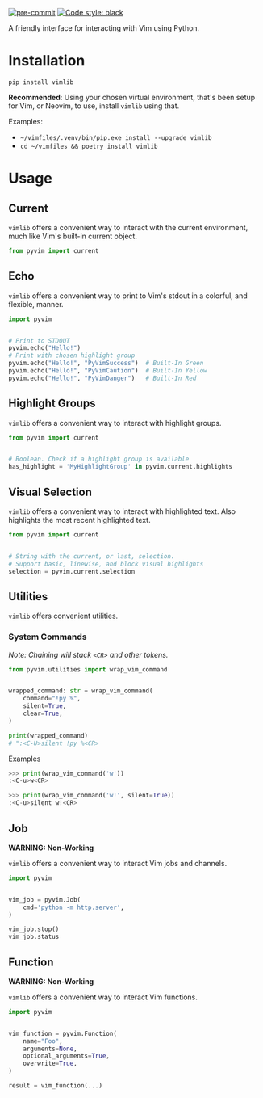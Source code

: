 [![pre-commit](https://img.shields.io/badge/pre--commit-enabled-brightgreen?logo=pre-commit&logoColor=white)](https://github.com/pre-commit/pre-commit)
[![Code style: black](https://img.shields.io/badge/code%20style-black-000000.svg)](https://github.com/psf/black)

A friendly interface for interacting with Vim using Python.

# Installation

`pip install vimlib`

**Recommended**: Using your chosen virtual environment, that's been setup for
Vim, or Neovim, to use, install `vimlib` using that.

Examples:

- `~/vimfiles/.venv/bin/pip.exe install --upgrade vimlib`
- `cd ~/vimfiles && poetry install vimlib`
<!--
-

```sh
cd ~/vimfiles \
&& python3 -m venv .venv \
&& ~/vimfiles/.venv/bin/pip.exe install --upgrade vimlib
```

-->

# Usage

## Current

`vimlib` offers a convenient way to interact with the current environment, much
like Vim's built-in current object.

```python
from pyvim import current
```

## Echo

`vimlib` offers a convenient way to print to Vim's stdout in a colorful, and
flexible, manner.

```python
import pyvim


# Print to STDOUT
pyvim.echo("Hello!")
# Print with chosen highlight group
pyvim.echo("Hello!", "PyVimSuccess")  # Built-In Green
pyvim.echo("Hello!", "PyVimCaution")  # Built-In Yellow
pyvim.echo("Hello!", "PyVimDanger")   # Built-In Red
```

## Highlight Groups

`vimlib` offers a convenient way to interact with highlight groups.

```python
from pyvim import current


# Boolean. Check if a highlight group is available
has_highlight = 'MyHighlightGroup' in pyvim.current.highlights
```

## Visual Selection

`vimlib` offers a convenient way to interact with highlighted text. Also
highlights the most recent highlighted text.

```python
from pyvim import current


# String with the current, or last, selection.
# Support basic, linewise, and block visual highlights
selection = pyvim.current.selection
```

## Utilities

`vimlib` offers convenient utilities.

### System Commands

_Note: Chaining will stack `<CR>` and other tokens._

```python
from pyvim.utilities import wrap_vim_command


wrapped_command: str = wrap_vim_command(
    command="!py %",
    silent=True,
    clear=True,
)

print(wrapped_command)
# ":<C-U>silent !py %<CR>
```

Examples

```python
>>> print(wrap_vim_command('w'))
:<C-u>w<CR>
```

```python
>>> print(wrap_vim_command('w!', silent=True))
:<C-u>silent w!<CR>
```

## Job

**WARNING: Non-Working**

`vimlib` offers a convenient way to interact Vim jobs and channels.

```python
import pyvim


vim_job = pyvim.Job(
    cmd='python -m http.server',
)

vim_job.stop()
vim_job.status
```

## Function

**WARNING: Non-Working**

`vimlib` offers a convenient way to interact Vim functions.

```python
import pyvim


vim_function = pyvim.Function(
    name="Foo",
    arguments=None,
    optional_arguments=True,
    overwrite=True,
)

result = vim_function(...)
```
